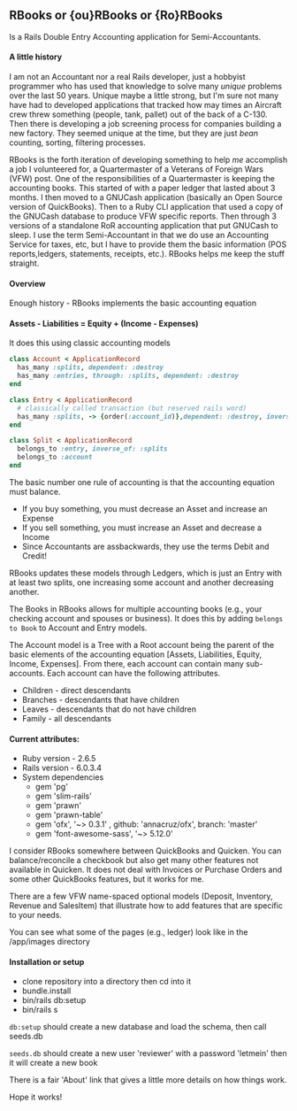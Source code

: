 ## RBooks or {ou}RBooks or {Ro}RBooks

Is a Rails Double Entry Accounting application for Semi-Accountants.

#### A little history

I am not an Accountant nor a real Rails developer, just a hobbyist programmer who has used that knowledge to solve many *unique* problems over the last 50 years. Unique maybe a little strong, but I'm sure not many have had to developed applications that tracked how may times an Aircraft crew threw something (people, tank, pallet) out of the back of a C-130. Then there is developing a job screening process for companies building a new factory.  They seemed unique at the time, but they are just *bean* counting, sorting, filtering processes.

RBooks is the forth iteration of developing something to help *me* accomplish a job I volunteered for, a Quartermaster of a Veterans of Foreign Wars (VFW) post. One of the responsibilities of a Quartermaster is keeping the accounting books. This started of with a paper ledger that lasted about 3 months. I then moved to a GNUCash application (basically an Open Source version of QuickBooks). Then to a Ruby CLI application that used a copy of the GNUCash database to produce VFW specific reports. Then through 3 versions of a standalone RoR accounting application that put GNUCash to sleep. I use the term Semi-Accountant in that we do use an Accounting Service for taxes, etc, but I have to provide them the basic information (POS reports,ledgers, statements, receipts, etc.). RBooks helps me keep the stuff straight.

#### Overview

Enough history - RBooks implements the basic accounting equation

#### <b>Assets - Liabilities = Equity + (Income - Expenses)</b>

It does this using classic accounting models

```ruby
class Account < ApplicationRecord
  has_many :splits, dependent: :destroy
  has_many :entries, through: :splits, dependent: :destroy
end

class Entry < ApplicationRecord
  # classically called transaction (but reserved rails word)
  has_many :splits, -> {order(:account_id)},dependent: :destroy, inverse_of: :entry
end

class Split < ApplicationRecord
  belongs_to :entry, inverse_of: :splits
  belongs_to :account
end
```

The basic number one rule of accounting is that the accounting equation must balance.
* If you buy something, you must decrease an Asset and increase an Expense
* If you sell something, you must increase an Asset and decrease a Income
* Since Accountants are assbackwards, they use the terms Debit and Credit!

RBooks updates these models through Ledgers, which is just an Entry with at least two splits, one increasing some account and another decreasing another.

The Books in RBooks allows for multiple accounting books (e.g., your checking account and spouses or business). It does this by adding `belongs to Book` to Account and Entry models.

The Account model is a Tree with a Root account being the parent of the basic elements of the accounting equation [Assets, Liabilities, Equity, Income, Expenses]. From there, each account can contain many sub-accounts. Each account can have the following attributes.

* Children - direct descendants
* Branches - descendants that have children
* Leaves - descendants that do not have children
* Family - all descendants


#### Current attributes:

* Ruby version - 2.6.5
* Rails version - 6.0.3.4
* System dependencies
  *  gem 'pg'
  *  gem 'slim-rails'
  *  gem 'prawn'
  *  gem 'prawn-table'
  *  gem 'ofx', '~> 0.3.1' , github: 'annacruz/ofx', branch: 'master'
  *  gem 'font-awesome-sass', '~> 5.12.0'

I consider RBooks somewhere between QuickBooks and Quicken. You can balance/reconcile a checkbook but also get many other features not available in Quicken. It does not deal with Invoices or Purchase Orders and some other QuickBooks features, but it works for me.

There are a few VFW name-spaced optional models (Deposit, Inventory, Revenue and SalesItem) that illustrate how to add features that are specific to your needs.

You can see what some of the pages (e.g., ledger) look like in the /app/images directory

#### Installation or setup

*  clone repository into a directory then cd into it
*  bundle.install
*  bin/rails db:setup
*  bin/rails s

`db:setup` should create a new database and load the schema, then call seeds.db

`seeds.db` should create a new user 'reviewer' with a password 'letmein' then it will create a new book 

There is a fair 'About' link that gives a little more details on how things work.

Hope it works!



